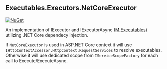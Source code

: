 ## Executables.Executors.NetCoreExecutor  

[![NuGet](https://img.shields.io/nuget/v/M.Executables.Executors.NetCore.svg)](https://www.nuget.org/packages/M.Executables.Executors.NetCore)

An implementation of IExecutor and IExecutorAsync ([M.Executables](https://github.com/petar-m/executables))  utilizing .NET Core dependecy injection.  

  
If `NetCoreExecutor` is used in ASP.NET Core context it will use `IHttpContextAccessor.HttpContext.RequestServices` to resolve executables.  
Otherwise it will use dedicated scope from `IServiceScopeFactory` for each call to Execute/ExecuteAsync.  